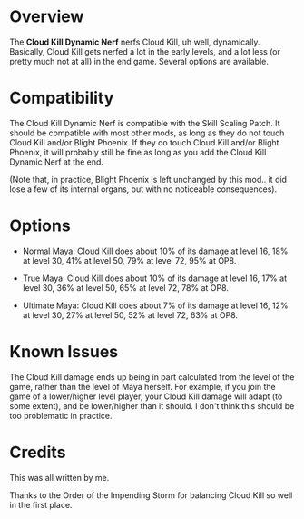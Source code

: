 # Overview

The **Cloud Kill Dynamic Nerf** nerfs Cloud Kill, uh well, dynamically.
Basically, Cloud Kill gets nerfed a lot in the early levels, and a lot less (or pretty much not at all) in the end game.
Several options are available.

# Compatibility

The Cloud Kill Dynamic Nerf is compatible with the Skill Scaling Patch.
It should be compatible with most other mods, as long as they do not touch Cloud Kill and/or Blight Phoenix.
If they do touch Cloud Kill and/or Blight Phoenix, it will probably still be fine as long as you add the Cloud Kill Dynamic Nerf at the end.

(Note that, in practice, Blight Phoenix is left unchanged by this mod.. it did lose a few of its internal organs, but with no noticeable consequences).

# Options

* Normal Maya: Cloud Kill does about 10% of its damage at level 16, 18% at level 30, 41% at level 50, 79% at level 72, 95% at OP8.

* True Maya: Cloud Kill does about 10% of its damage at level 16, 17% at level 30, 36% at level 50, 65% at level 72, 78% at OP8.

* Ultimate Maya: Cloud Kill does about 7% of its damage at level 16, 12% at level 30, 27% at level 50, 52% at level 72, 63% at OP8.

# Known Issues

The Cloud Kill damage ends up being in part calculated from the level of the game, rather than the level of Maya herself.
For example, if you join the game of a lower/higher level player, your Cloud Kill damage will adapt (to some extent), and be lower/higher than it should.
I don't think this should be too problematic in practice.

# Credits

This was all written by me.

Thanks to the Order of the Impending Storm for balancing Cloud Kill so well in the first place.

